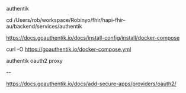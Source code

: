 
authentik

cd /Users/rob/workspace/Robinyo/fhir/hapi-fhir-au/backend/services/authentik

https://docs.goauthentik.io/docs/install-config/install/docker-compose

curl -O https://goauthentik.io/docker-compose.yml

authentik oauth2 proxy 




--

https://docs.goauthentik.io/docs/add-secure-apps/providers/oauth2/



